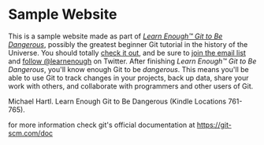 # Sample Website
This is a sample website made as part of
[*Learn Enough™ Git to Be Dangerous*](http://learnenough.com/git-tutorial),
possibly the greatest beginner Git tutorial in the history of the Universe.
You should totally [check it out](http://learnenough.com/git-tutorial),
and be sure to [join the email list](http://learnenough.com/#email_list) and
[follow @learnenough](http://twitter.com/learnenough) on Twitter.
After finishing *Learn Enough™ Git to Be Dangerous*, you'll know enough Git to be
*dangerous*. This means you'll be able to use Git to track changes in your projects,
back up data, share your work with others, and collaborate with programmers and
other users of Git.


Michael Hartl. Learn Enough Git to Be Dangerous (Kindle Locations 761-765). 

for more information check git's official documentation at https://git-scm.com/doc